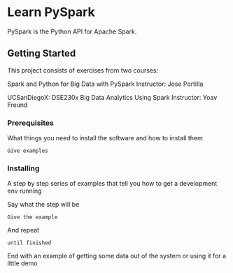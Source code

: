 # Learn PySpark

PySpark is the Python API for Apache Spark.

## Getting Started
This project consists of exercises from two courses:

Spark and Python for Big Data with PySpark
Instructor: Jose Portilla

UCSanDiegoX: DSE230x
Big Data Analytics Using Spark
Instructor: Yoav Freund

### Prerequisites

What things you need to install the software and how to install them

```
Give examples
```

### Installing

A step by step series of examples that tell you how to get a development env running

Say what the step will be

```
Give the example
```

And repeat

```
until finished
```

End with an example of getting some data out of the system or using it for a little demo
